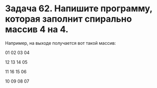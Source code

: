 # Задача 62. Напишите программу, которая заполнит спирально массив 4 на 4.
Например, на выходе получается вот такой массив:

01 02 03 04

12 13 14 05

11 16 15 06

10 09 08 07